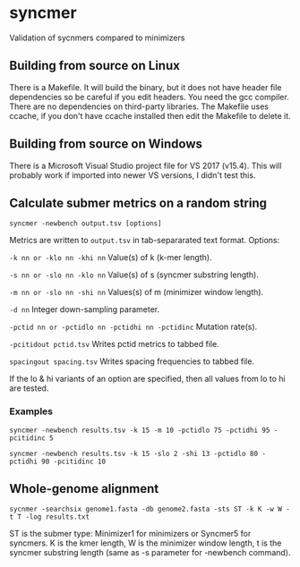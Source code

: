 # syncmer
Validation of sycnmers compared to minimizers

## Building from source on Linux
There is a Makefile. It will build the binary, but it does not have  header file dependencies so be careful if you edit headers. You need the gcc compiler. There are no dependencies on third-party libraries. 
The Makefile uses ccache, if you don't have ccache installed then edit the Makefile to delete it.

## Building from source on Windows
There is a Microsoft Visual Studio project file for VS 2017 (v15.4). This will probably work if imported into newer VS versions, I didn't test this.

## Calculate submer metrics on a random string

`syncmer -newbench output.tsv [options]`

Metrics are written to `output.tsv` in tab-separarated text format. Options:

`-k nn or -klo nn -khi nn` Value(s) of k (k-mer length).

`-s nn or -slo nn -klo nn` Value(s) of s (syncmer substring length).

`-m nn or -slo nn -shi nn` Values(s) of m (minimizer window length).

`-d nn` Integer down-sampling parameter.

`-pctid nn or -pctidlo nn -pctidhi nn -pctidinc` Mutation rate(s).

`-pcitidout pctid.tsv` Writes pctid metrics to tabbed file.

`spacingout spacing.tsv` Writes spacing frequencies to tabbed file.

If the lo & hi variants of an option are specified, then all values from lo to hi are tested.

### Examples

`syncmer -newbench results.tsv -k 15 -m 10 -pctidlo 75 -pctidhi 95 -pcitidinc 5`   

`syncmer -newbench results.tsv -k 15 -slo 2 -shi 13 -pctidlo 80 -pctidhi 90 -pcitidinc 10`   

## Whole-genome alignment

`sycnmer -searchsix genome1.fasta -db genome2.fasta -sts ST -k K -w W -t T -log results.txt`   

ST is the submer type: Minimizer1 for minimizers or Syncmer5 for syncmers. 
K is the kmer length, W is the minimizer window length, t is the syncmer substring length (same as -s parameter for -newbench command).

